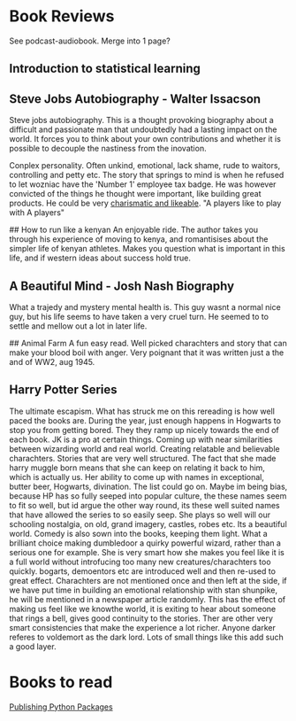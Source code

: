# Book Reviews
See podcast-audiobook. Merge into 1 page?

## Introduction to statistical learning

## Steve Jobs Autobiography - Walter Issacson

Steve jobs autobiography. This is a thought provoking biography about a difficult and passionate man that undoubtedly had a lasting impact on the world. It forces you to think about your own contributions and whether it is possible to decouple the nastiness from the inovation. 

Conplex personality. Often unkind, emotional, lack shame, rude to waitors, controlling and petty etc. The story that springs to mind is when he refused to let wozniac have the 'Number 1' employee tax badge. He was however convicted of the things he thought were important, like building great products. He could be very [charismatic and likeable](https://www.youtube.com/watch?v=xchYT9wz5hk&ab_channel=CNBC).
"A players like to play with A players"

## How to run like a kenyan
An enjoyable ride. The author takes you through his experience of moving to kenya, and romantisises about the simpler life of kenyan athletes. Makes you question what is important in this life, and if western ideas about success hold true. 

## A Beautiful Mind - Josh Nash Biography
What a trajedy and mystery mental health is. This guy wasnt a normal nice guy, but his life seems to have taken a very cruel turn. He seemed to to settle and mellow out a lot in later life. 

## Animal Farm
A fun easy read. Well picked charachters and story that can make your blood boil with anger. Very poignant that it was written just a the and of WW2, aug 1945. 

## Harry Potter Series
The ultimate escapism. What has struck me on this rereading is how well paced the books are. During the year, just enough happens in Hogwarts to stop you from getting bored. They they ramp up nicely towards the end of each book. JK is a pro at certain things. Coming up with near similarities between wizarding world and real world. Creating relatable and believable charachters. Stories that are very well structured. The fact that she made harry muggle born means that she can keep on relating it back to him, which is actually us. Her ability to come up with names in exceptional, butter beer, Hogwarts, divination. The list could go on. Maybe im being bias, because HP has so fully seeped into popular culture, the these names seem to fit so well, but id argue the other way round, its these well suited names that have allowed the series to so easily seep. She plays so well will our schooling nostalgia, on old, grand imagery, castles, robes etc. Its a beautiful world. Comedy is also sown into the books, keeping them light. What a brilliant choice making dumbledoor a quirky powerful wizard, rather than a serious one for example. She is very smart how she makes you feel like it is a full world without introfucing too many new creatures/charachters too quickly. bogarts, demoentors etc are introduced well and then re-used to great effect. Charachters are not mentioned once and then left at the side, if we have put time in building an emotional relationship with stan shunpike, he will be mentioned in a newspaper article randomly. This has the effect of making us feel like we knowthe world, it is exiting to hear about someone that rings a bell, gives good continuity to the stories. Ther are other very smart consistencies that make the experience a lot richer. Anyone darker referes to voldemort as the dark lord. Lots of small things like this add such a good layer.

# Books to read
[Publishing Python Packages](https://www.manning.com/books/publishing-python-packages)